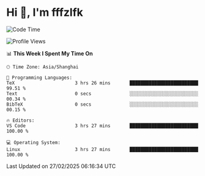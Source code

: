 # Hi 👋, I'm fffzlfk

<!--START_SECTION:waka-->
![Code Time](http://img.shields.io/badge/Code%20Time-1%2C254%20hrs%2025%20mins-blue)

![Profile Views](http://img.shields.io/badge/Profile%20Views-0-blue)

📊 **This Week I Spent My Time On** 

```text
🕑︎ Time Zone: Asia/Shanghai

💬 Programming Languages: 
TeX                      3 hrs 26 mins       █████████████████████████   99.51 % 
Text                     0 secs              ░░░░░░░░░░░░░░░░░░░░░░░░░   00.34 % 
BibTeX                   0 secs              ░░░░░░░░░░░░░░░░░░░░░░░░░   00.15 % 

🔥 Editors: 
VS Code                  3 hrs 27 mins       █████████████████████████   100.00 % 

💻 Operating System: 
Linux                    3 hrs 27 mins       █████████████████████████   100.00 % 
```


 Last Updated on 27/02/2025 06:16:34 UTC
<!--END_SECTION:waka-->

